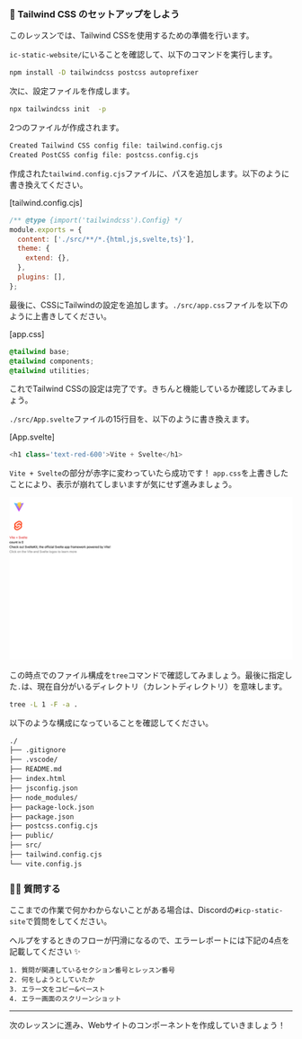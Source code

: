 ### 🍃 Tailwind CSS のセットアップをしよう

このレッスンでは、Tailwind CSSを使用するための準備を行います。

`ic-static-website/`にいることを確認して、以下のコマンドを実行します。

```bash
npm install -D tailwindcss postcss autoprefixer
```

次に、設定ファイルを作成します。

```bash
npx tailwindcss init  -p
```

2つのファイルが作成されます。

```bash
Created Tailwind CSS config file: tailwind.config.cjs
Created PostCSS config file: postcss.config.cjs
```

作成された`tailwind.config.cjs`ファイルに、パスを追加します。以下のように書き換えてください。

[tailwind.config.cjs]

```javascript
/** @type {import('tailwindcss').Config} */
module.exports = {
  content: ['./src/**/*.{html,js,svelte,ts}'],
  theme: {
    extend: {},
  },
  plugins: [],
};
```

最後に、CSSにTailwindの設定を追加します。`./src/app.css`ファイルを以下のように上書きしてください。

[app.css]

```css
@tailwind base;
@tailwind components;
@tailwind utilities;
```

これでTailwind CSSの設定は完了です。きちんと機能しているか確認してみましょう。

`./src/App.svelte`ファイルの15行目を、以下のように書き換えます。

[App.svelte]

```javascript
<h1 class='text-red-600'>Vite + Svelte</h1>
```

`Vite + Svelte`の部分が赤字に変わっていたら成功です！
`app.css`を上書きしたことにより、表示が崩れてしまいますが気にせず進みましょう。

![](/public/images/ICP-Static-Site/section-2/2_2_1.png)

この時点でのファイル構成を`tree`コマンドで確認してみましょう。最後に指定した`.`は、現在自分がいるディレクトリ（カレントディレクトリ）を意味します。

```bash
tree -L 1 -F -a .
```

以下のような構成になっていることを確認してください。

```bash
./
├── .gitignore
├── .vscode/
├── README.md
├── index.html
├── jsconfig.json
├── node_modules/
├── package-lock.json
├── package.json
├── postcss.config.cjs
├── public/
├── src/
├── tailwind.config.cjs
└── vite.config.js
```

### 🙋‍♂️ 質問する

ここまでの作業で何かわからないことがある場合は、Discordの`#icp-static-site`で質問をしてください。

ヘルプをするときのフローが円滑になるので、エラーレポートには下記の4点を記載してください ✨

```
1. 質問が関連しているセクション番号とレッスン番号
2. 何をしようとしていたか
3. エラー文をコピー&ペースト
4. エラー画面のスクリーンショット
```

---

次のレッスンに進み、Webサイトのコンポーネントを作成していきましょう！
